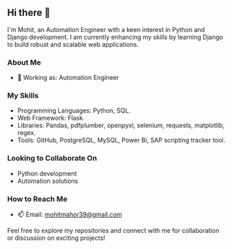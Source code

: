 ## Hi there 👋

I'm Mohit, an Automation Engineer with a keen interest in Python and Django development. I am currently enhancing my skills by learning Django to build robust and scalable web applications.

### About Me
- 💼 Working as: Automation Engineer

### My Skills
- Programming Languages: Python, SQL.
- Web Framework: Flask.
- Libraries: Pandas, pdfplumber, openpyxl, selenium, requests, matplotlib, regex.
- Tools: GitHub, PostgreSQL, MySQL, Power Bi, SAP scripting tracker tool.

### Looking to Collaborate On
- Python development
- Automation solutions

### How to Reach Me
- 📫 Email: [mohitmahor39@gmail.com](mailto:mohitmahor39@gmail.com)

Feel free to explore my repositories and connect with me for collaboration or discussion on exciting projects!
